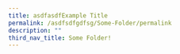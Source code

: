 ```yaml
---
title: asdfasdfExample Title
permalink: /asdfsdfgdfsg/Some-Folder/permalink
description: ""
third_nav_title: Some Folder!
---
```

